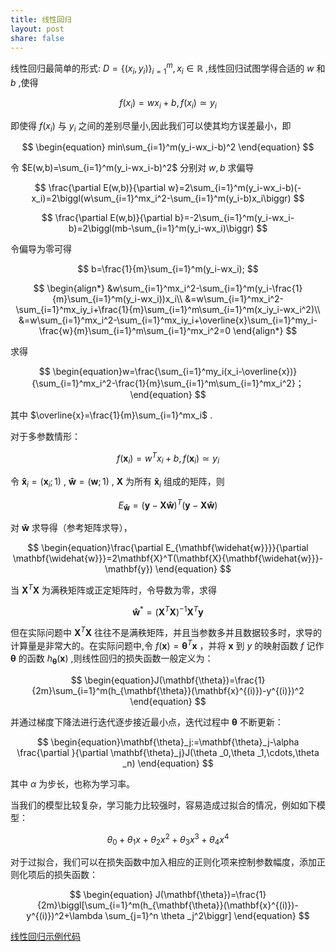 ```yaml
---
title: 线性回归
layout: post
share: false
---
```


线性回归最简单的形式: $D=\{(x_i, y_i)\}_{i=1}^m,x_i \in\mathbb{R}$  ,线性回归试图学得合适的 $w$ 和 $b$ ,使得

$$
\begin{equation}
f(x_i)=wx_i+b,f(x_i)\simeq y_i
\end{equation}
$$

即使得 $f(x_i)$ 与 $y_i$ 之间的差别尽量小,因此我们可以使其均方误差最小，即

$$
\begin{equation}
min\sum_{i=1}^m(y_i-wx_i-b)^2
\end{equation}
$$

令 $E(w,b)=\sum_{i=1}^m(y_i-wx_i-b)^2$ 
分别对 $w,b$ 求偏导

$$
\frac{\partial E(w,b)}{\partial w}=2\sum_{i=1}^m(y_i-wx_i-b)(-x_i)=2\biggl(w\sum_{i=1}^mx_i^2-\sum_{i=1}^m(y_i-b)x_i\biggr)
$$

$$
\frac{\partial E(w,b)}{\partial b}=-2\sum_{i=1}^m(y_i-wx_i-b)=2\biggl(mb-\sum_{i=1}^m(y_i-wx_i)\biggr)
$$

令偏导为零可得

$$
b=\frac{1}{m}\sum_{i=1}^m(y_i-wx_i);
$$

$$
\begin{align*} 
&w\sum_{i=1}^mx_i^2-\sum_{i=1}^m(y_i-\frac{1}{m}\sum_{i=1}^m(y_i-wx_i))x_i\\
&=w\sum_{i=1}^mx_i^2-\sum_{i=1}^mx_iy_i+\frac{1}{m}\sum_{i=1}^m\sum_{i=1}^m(x_iy_i-wx_i^2)\\
&=w\sum_{i=1}^mx_i^2-\sum_{i=1}^mx_iy_i+\overline{x}\sum_{i=1}^my_i-\frac{w}{m}\sum_{i=1}^m\sum_{i=1}^mx_i^2=0
\end{align*} 
$$

求得

$$
\begin{equation}w=\frac{\sum_{i=1}^my_i(x_i-\overline{x})}{\sum_{i=1}^mx_i^2-\frac{1}{m}\sum_{i=1}^m\sum_{i=1}^mx_i^2}；
\end{equation}
$$

其中 $\overline{x}=\frac{1}{m}\sum_{i=1}^mx_i$ .

对于多参数情形：

$$
\begin{equation}f(\mathbf{x}_i)=w^Tx_i+b,f(\mathbf{x}_i)\simeq y_i
\end{equation}
$$

令 $\mathbf{\widehat{x}}_i =(\mathbf{x}_i;1)$ , $\mathbf{\widehat{w}} = (\mathbf{w};1)$ , $\mathbf{X}$ 为所有 $\mathbf{\widehat{x}}_i$ 组成的矩阵，则

$$
\begin{equation}E_{\mathbf{\widehat{w}}} = (\mathbf{y}-\mathbf{X\widehat{w}})^T(\mathbf{y}-\mathbf{X\widehat{w}})
\end{equation}
$$

对 $\mathbf{\widehat{w}}$ 求导得（参考矩阵求导），

$$
\begin{equation}\frac{\partial E_{\mathbf{\widehat{w}}}}{\partial \mathbf{\widehat{w}}}=2\mathbf{X}^T(\mathbf{X}{\mathbf{\widehat{w}}}-\mathbf{y})
\end{equation}
$$

当 $\mathbf{X}^T\mathbf{X}$ 为满秩矩阵或正定矩阵时，令导数为零，求得

$$
\begin{equation}\mathbf{\widehat{w}}^*=(\mathbf{X}^T\mathbf{X})^{-1}\mathbf{X}^T\mathbf{y}
\end{equation}
$$

但在实际问题中 $\mathbf{X}^T\mathbf{X}$ 往往不是满秩矩阵，并且当参数多并且数据较多时，求导的计算量是非常大的。在实际问题中,令 $f(\mathbf{x})=\mathbf{\theta}^T\mathbf{x}$ ，并将 $\mathbf{x}$ 到 $y$ 的映射函数 $f$ 记作 $\mathbf{\theta}$ 的函数 $h_{\mathbf{\theta}}(\mathbf{x})$ ,则线性回归的损失函数一般定义为：

$$
\begin{equation}J(\mathbf{\theta})=\frac{1}{2m}\sum_{i=1}^m(h_{\mathbf{\theta}}(\mathbf{x}^{(i)})-y^{(i)})^2
\end{equation}
$$

并通过梯度下降法进行迭代逐步接近最小点，迭代过程中 $\mathbf{\theta}$ 不断更新：

$$
\begin{equation}\mathbf{\theta}_j:=\mathbf{\theta}_j-\alpha \frac{\partial }{\partial \mathbf{\theta}_j}J(\theta _0,\theta _1,\cdots,\theta _n)
\end{equation}
$$

其中 $\alpha$ 为步长，也称为学习率。

当我们的模型比较复杂，学习能力比较强时，容易造成过拟合的情况，例如如下模型：

$$
\theta _0+\theta _1x+\theta _2x^2+\theta _3x^3+\theta _4x^4
$$

对于过拟合，我们可以在损失函数中加入相应的正则化项来控制参数幅度，添加正则化项后的损失函数：

$$
\begin{equation}
J(\mathbf{\theta})=\frac{1}{2m}\biggl[\sum_{i=1}^m(h_{\mathbf{\theta}}(\mathbf{x}^{(i)})-y^{(i)})^2+\lambda \sum_{j=1}^n \theta _j^2\biggr]
\end{equation}
$$

[线性回归示例代码](https://github.com/DarknessBeforeDawn/test-book/blob/master/code/linear_regression/linear_regression.ipynb)


